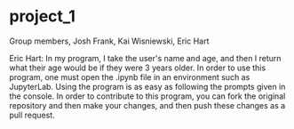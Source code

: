 # project_1
Group members, Josh Frank, Kai Wisniewski, Eric Hart

Eric Hart: In my program, I take the user's name and age, and then I return what their age would be if they were 3 years older. In order to use this program, one must open the .ipynb file in an environment such as JupyterLab. Using the program is as easy as following the prompts given in the console. In order to contribute to this program, you can fork the original repository and then make your changes, and then push these changes as a pull request.


